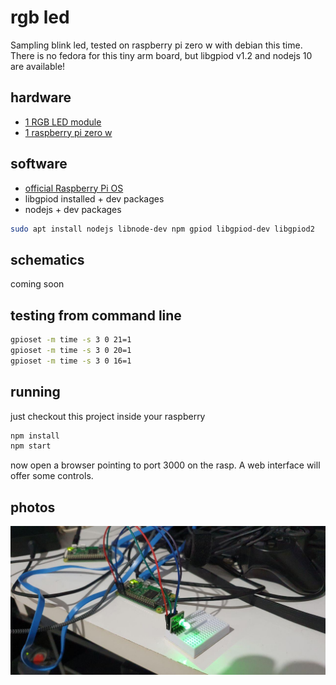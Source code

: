 # rgb led

Sampling blink led, tested on raspberry pi zero w with debian this time. There
is no fedora for this tiny arm board, but libgpiod v1.2 and nodejs 10 are
available!

## hardware

- [1 RGB LED module](https://produto.mercadolivre.com.br/MLB-1494333072-modulo-ky-016-led-rgb-5mm-para-arduino-esp8266-esp32-_JM)
- [1 raspberry pi zero w](https://www.raspberrypi.org/products/raspberry-pi-zero-w/)

## software

- [official Raspberry Pi OS](https://www.raspberrypi.org/software/operating-systems/#raspberry-pi-os-32-bit)
- libgpiod installed + dev packages
- nodejs + dev packages

```bash
sudo apt install nodejs libnode-dev npm gpiod libgpiod-dev libgpiod2
```

## schematics

coming soon

## testing from command line

```bash
gpioset -m time -s 3 0 21=1
gpioset -m time -s 3 0 20=1
gpioset -m time -s 3 0 16=1
```

## running

just checkout this project inside your raspberry

```bash
npm install
npm start
```

now open a browser pointing to port 3000 on the rasp. A web interface will
offer some controls.

## photos

![photo_2021-01-13_20-19-19.jpg](photo_2021-01-13_20-19-19.jpg)
